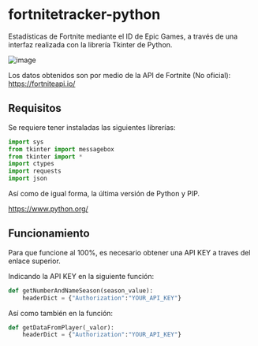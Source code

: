 # fortnitetracker-python

Estadísticas de Fortnite mediante el ID de Epic Games, a través de una interfaz realizada con la librería Tkinter de Python.

![image](https://user-images.githubusercontent.com/70301117/211180595-d070ea56-eb24-4c3c-92f4-841165e17517.png)

Los datos obtenidos son por medio de la API de Fortnite (No oficial):
https://fortniteapi.io/

## Requisitos

Se requiere tener instaladas las siguientes librerías:

```python
import sys
from tkinter import messagebox
from tkinter import *
import ctypes
import requests
import json
```

Así como de igual forma, la última versión de Python y PIP.

https://www.python.org/

## Funcionamiento

Para que funcione al 100%, es necesario obtener una API KEY a traves del enlace superior.

Indicando la API KEY en la siguiente función:

```python
def getNumberAndNameSeason(season_value):
    headerDict = {"Authorization":"YOUR_API_KEY"}
```

Así como también en la función:

```python
def getDataFromPlayer(_valor):
    headerDict = {"Authorization":"YOUR_API_KEY"}
```
